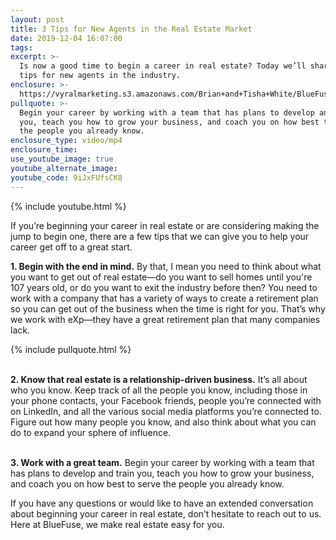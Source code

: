 ```yaml
---
layout: post
title: 3 Tips for New Agents in the Real Estate Market
date: 2019-12-04 16:07:00
tags:
excerpt: >-
  Is now a good time to begin a career in real estate? Today we’ll share three
  tips for new agents in the industry.
enclosure: >-
  https://vyralmarketing.s3.amazonaws.com/Brian+and+Tisha+White/BlueFuse+Realty-+3+Tips+for+New+Agents+in+the+Real+Estate+Market.mp4
pullquote: >-
  Begin your career by working with a team that has plans to develop and train
  you, teach you how to grow your business, and coach you on how best to serve
  the people you already know.
enclosure_type: video/mp4
enclosure_time:
use_youtube_image: true
youtube_alternate_image:
youtube_code: 9iJxFUfsCK8
---
```


{% include youtube.html %}

If you’re beginning your career in real estate or are considering making the jump to begin one, there are a few tips that we can give you to help your career get off to a great start.

**1\. Begin with the end in mind.** By that, I mean you need to think about what you want to get out of real estate—do you want to sell homes until you're 107 years old, or do you want to exit the industry before then? You need to work with a company that has a variety of ways to create a retirement plan so you can get out of the business when the time is right for you. That’s why we work with eXp—they have a great retirement plan that many companies lack.

{% include pullquote.html %}

<br>**2\. Know that real estate is a relationship-driven business.** It’s all about who you know. Keep track of all the people you know, including those in your phone contacts, your Facebook friends, people you’re connected with on LinkedIn, and all the various social media platforms you’re connected to. Figure out how many people you know, and also think about what you can do to expand your sphere of influence.

<br>**3\. Work with a great team.** Begin your career by working with a team that has plans to develop and train you, teach you how to grow your business, and coach you on how best to serve the people you already know.

If you have any questions or would like to have an extended conversation about beginning your career in real estate, don’t hesitate to reach out to us. Here at BlueFuse, we make real estate easy for you.
